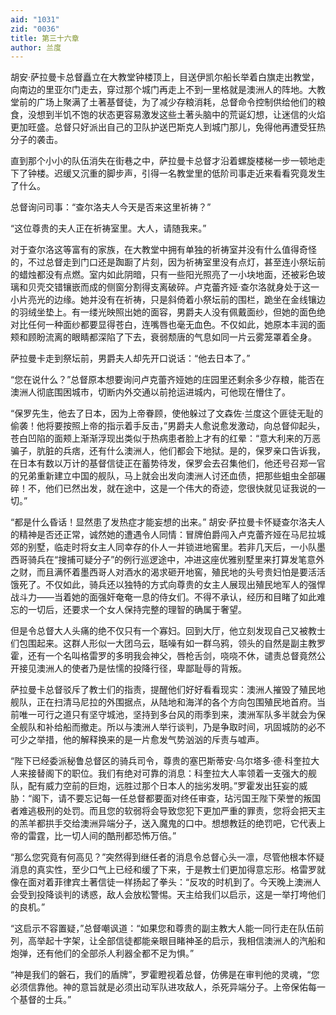 ```yaml
---
aid: "1031"
zid: "0036"
title: 第三十六章
author: 兰度
---
```


胡安·萨拉曼卡总督矗立在大教堂钟楼顶上，目送伊凯尔船长举着白旗走出教堂，向南边的里亚尔门走去，穿过那个城门再走上不到一里格就是澳洲人的阵地。大教堂前的广场上聚满了土著基督徒，为了减少存粮消耗，总督命令控制供给他们的粮食，没想到半饥不饱的状态更容易激发这些土著头脑中的荒诞幻想，让迷信的火焰更加旺盛。总督只好派出自己的卫队护送巴斯克人到城门那儿，免得他再遭受狂热分子的袭击。

直到那个小小的队伍消失在街巷之中，萨拉曼卡总督才沿着螺旋楼梯一步一顿地走下了钟楼。迟缓又沉重的脚步声，引得一名教堂里的低阶司事走近来看看究竟发生了什么。

总督询问司事：“查尔洛夫人今天是否来这里祈祷？”

“这位尊贵的夫人正在祈祷室里。大人，请随我来。”

对于查尔洛这等富有的家族，在大教堂中拥有单独的祈祷室并没有什么值得奇怪的，不过总督走到门口还是踟蹰了片刻，因为祈祷室里没有点灯，甚至连小祭坛前的蜡烛都没有点燃。室内如此阴暗，只有一些阳光照亮了一小块地面，还被彩色玻璃和贝壳交错镶嵌而成的侧窗分割得支离破碎。卢克蕾齐娅·查尔洛就身处于这一小片亮光的边缘。她并没有在祈祷，只是斜倚着小祭坛前的围栏，跪坐在金线镶边的羽绒坐垫上。有一缕光映照出她的面容，男爵夫人没有佩戴面纱，但她的面色绝对比任何一种面纱都要显得苍白，连嘴唇也毫无血色。不仅如此，她原本丰润的面颊和顾盼流离的眼睛都深陷了下去，衰弱颓唐的气息如同一片云雾笼罩着全身。

萨拉曼卡走到祭坛前，男爵夫人却先开口说话：“他去日本了。”

“您在说什么？”总督原本想要询问卢克蕾齐娅她的庄园里还剩余多少存粮，能否在澳洲人彻底围困城市，切断内外交通以前抢运进城内，可他现在懵住了。

“保罗先生，他去了日本，因为上帝眷顾，使他躲过了文森佐·兰度这个匪徒无耻的偷袭！他将要按照上帝的指示着手反击，”男爵夫人愈说愈发激动，向总督仰起头，苍白凹陷的面颊上渐渐浮现出类似于热病患者脸上才有的红晕：“意大利来的万恶骗子，肮脏的兵痞，还有什么澳洲人，他们都会下地狱。是的，保罗亲口告诉我，在日本有数以万计的基督信徒正在蓄势待发，保罗会去召集他们，他还号召郑一官的兄弟重新建立中国的舰队，马上就会出发向澳洲人讨还血债，把那些蛆虫全部碾碎！不，他们已然出发，就在途中，这是一个伟大的奇迹，您很快就见证我说的一切。”

“都是什么昏话！显然患了发热症才能妄想的出来。” 胡安·萨拉曼卡怀疑查尔洛夫人的精神是否还正常，诚然她的遭遇令人同情：冒牌伯爵闯入卢克蕾齐娅在马尼拉城郊的别墅，临走时将女主人同幸存的仆人一并锁进地窖里。若非几天后，一小队墨西哥骑兵在“搜捕可疑分子”的例行巡逻途中，冲进这座优雅别墅里来打算发笔意外之财，而且满怀着墨西哥人对酒水的渴求砸开地窖，殖民地的头号贵妇怕是要活活饿死了。不仅如此，骑兵还以独特的方式向尊贵的女主人展现出殖民地军人的强悍战斗力——当着她的面强奸奄奄一息的侍女们。不得不承认，经历和目睹了如此难忘的一切后，还要求一个女人保持完整的理智的确属于奢望。

但是令总督大人头痛的绝不仅只有一个寡妇。回到大厅，他立刻发现自己又被教士们包围起来。这群人形似一大团乌云，聒噪有如一群乌鸦，领头的自然是副主教罗霍，还有一个名叫格雷罗的多明我会神父，唇枪舌剑，哓哓不休，谴责总督竟然公开接见澳洲人的使者乃是怯懦的投降行径，卑鄙耻辱的背叛。

萨拉曼卡总督驳斥了教士们的指责，提醒他们好好看看现实：澳洲人摧毁了殖民地舰队，正在扫清马尼拉的外围据点，从陆地和海洋的各个方向包围殖民地首府。当前唯一可行之道只有坚守城池，坚持到多台风的雨季到来，澳洲军队多半就会为保全舰队和补给船而撤走。所以与澳洲人举行谈判，乃是争取时间，巩固城防的必不可少之举措，他的解释换来的是一片愈发气势汹汹的斥责与嘘声。

“陛下已经委派秘鲁总督区的骑兵司令，尊贵的塞巴斯蒂安·乌尔塔多·德·科奎拉大人来接替阁下的职位。我们有绝对可靠的消息：科奎拉大人率领着一支强大的舰队，配有威力空前的巨炮，远胜过那个日本人的拙劣发明。”罗霍发出狂妄的威胁：“阁下，请不要忘记每一任总督都要面对终任审查，玷污国王陛下荣誉的叛国者难逃极刑的处罚。而且您的软弱将会导致您犯下更加严重的罪责，您将会把天主的羔羊都拱手交给澳洲异端分子，送入魔鬼的口中。想想教廷的绝罚吧，它代表上帝的雷霆，比一切人间的酷刑都恐怖万倍。”

“那么您究竟有何高见？”突然得到继任者的消息令总督心头一凛，尽管他根本怀疑消息的真实性，至少口气上已经和缓了下来，于是教士们更加得意忘形。格雷罗就像在面对着菲律宾土著信徒一样扬起了拳头：“反攻的时机到了。今天晚上澳洲人会受到投降谈判的诱惑，敌人会放松警惕。天主给我们以启示，这是一举打垮他们的良机。”

“这启示不容置疑，”总督嘲讽道：“如果您和尊贵的副主教大人能一同行走在队伍前列，高举起十字架，让全部信徒都能亲眼目睹神圣的启示，我相信澳洲人的汽船和炮弹，还有他们的全部杀人利器全都不足为惧。”

“神是我们的磐石，我们的盾牌”，罗霍瞪视着总督，仿佛是在审判他的灵魂，“您必须信靠他。神的意旨就是必须出动军队进攻敌人，杀死异端分子。上帝保佑每一个基督的士兵。”
